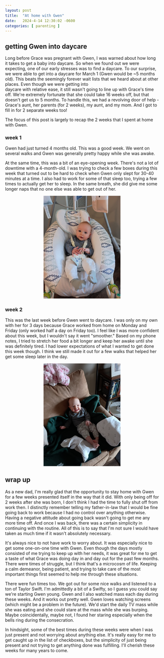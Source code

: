 ```yaml
---
layout: post
title:  "At home with Gwen"
date:   2024-4-14 12:30:02 -0600
categories: [ parenting ]
---
```


## getting Gwen into daycare
Long before Grace was pregnant with Gwen, I
was warned about how long it takes to 
get a baby into daycare. So when we found
out we were expecting, one of our early
stresses was to find a daycare. To our 
surprise, we were able to get into a daycare
for March 1 (Gwen would be ~5 months old). 
This beats the seemingly forever
wait lists that we heard about at other
places. Even though we were getting into  
daycare with relative ease, it still wasn't
going to line up with Grace's time off. 
We're extremely fortunate that she could
take 16 weeks off, but that doesn't get
us to 5 months. To handle this,
we had a revolving door of help - Grace's 
aunt, her parents (for 2 weeks), my aunt, 
and my mom. And I got to fill in for 
2 separate weeks too! 

The focus of this post is largely to recap
the 2 weeks that I spent at home with Gwen.

### week 1
Gwen had just turned 4 months old. This was
a good week. We went on several walks and Gwen 
was generally pretty happy while she was awake. 

At the same time, this was a bit of an eye-opening
week. There's not a lot of downtime with a 4-month-old. 
I was trying to check a few boxes during this 
week that turned out to be hard to check when
Gwen only slept for 30-40 minutes at a time. I 
also had to work for some of that sleep too, trying a
few times to actually get her to sleep. In the
same breath, she did give me some longer naps
that no one else was able to get out of her.

<p align="center"><img src="/assets/images/gwenInSwingFeb2024.jpg" alt="Gwen hanging out in her swing for some Gwen time. Feb 6, 2024" height="auto" width="50%"></p>

### week 2
This was the last week before Gwen went to
daycare. I was only on my own with her 
for 3 days because Grace worked from home
on Monday and Friday (only worked half a day on 
Friday too). I feel like I was more confident
about this week, but I wouldn't say it went
"smoother." Based on my phone notes, I tried
to stretch her food a bit longer and keep her
awake until she was definitely tired. I 
had lower expectations of what I wanted to 
get done this week though. I think we still made it out 
for a few walks that helped her get some
sleep later in the day.

<p align="center"><img src="/assets/images/homeWithGwenFeb2024.jpg" alt="Gwen smiling on the couch after eating. Feb 27, 2024" height="auto" width="50%"></p>

## wrap up
As a new dad, I'm really glad that the 
opportunity to stay home with Gwen for a few
weeks presented itself in the way that it did.
With only being off for 2 weeks after she
was born, I don't think I had the time to fully
shut off from work then. I distinctly remember
telling my father-in-law that I would be fine
going back to work because I had no control
over anything otherwise. Having a negative 
attitude about going back wasn't going to get me
any more time off. And once I was back, there was
a certain simplicity in continuing with the
routine. All of this is to say that I'm not sure
I would have taken as much time if it wasn't 
absolutely necessary.

It's always nice to not have work to worry about.
It was especially nice to get some one-on-one time
with Gwen. Even though the days mostly consisted 
of me trying to keep up with her needs,
it was great for me to get a taste of what Grace
was doing day in and day out for the past few
months. There were times of struggle,
but I think that's a microcosm of life. Keeping 
a calm demeanor, being patient, and trying to 
take care of the most important things first
seemed to help me through these situations.

There were fun times too. We got out for some
nice walks and listened to a ton of Taylor
Swift. I'm admittedly a bit of a Swifty, so I guess
you could say we're starting Gwen young.
Gwen and I also watched mass each day
during these weeks. And it works out pretty well.
Gwen loves watching screens (which might be a
problem in the future). We'd start the daily TV 
mass while she was eating and she could stare at the
mass while she was burping. Maybe coincidentally,
maybe not, I found her staring especially when the
bells ring during the consecration.

In hindsight,
some of the best times during these weeks were 
when I was just present and not worrying about 
anything else. It's really easy for me to get caught up
in the list of checkboxes, but the simplicity of
just being present and not trying to get anything
done was fulfilling. I'll cherish these
weeks for many years to come. 